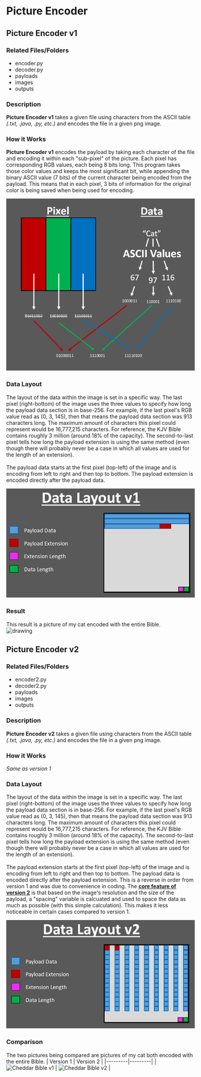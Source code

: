 # Picture Encoder
## Picture Encoder v1
### Related Files/Folders
* encoder.py
* decoder.py
* payloads
* images
* outputs

### Description
**Picture Encoder v1** takes a given file using characters from the ASCII table *(.txt, .java, .py, etc.)* and encodes the file in a given png image. 

### How it Works
**Picture Encoder v1** encodes the payload by taking each character of the file and encoding it within each "sub-pixel" of the picture. Each pixel has corresponding RGB values, each being 8 bits long. This program takes those color values and keeps the most significant bit, while appending the binary ASCII value (7 bits) of the current character being encoded from the payload. This means that in each pixel, 3 bits of information for the original color is being saved when being used for encoding.

![Visual Encoding Representation](readme_images/VisualRep.png)

### Data Layout
The layout of the data within the image is set in a specific way. The last pixel (right-bottom) of the image uses the three values to specify how long the payload data section is in base-256. For example, if the last pixel's RGB value read as (0, 3, 145), then that means the payload data section was 913 characters long. The maximum amount of characters this pixel could represent would be 16,777,215 characters. For reference, the KJV Bible contains roughly 3 million (around 18% of the capacity). The second-to-last pixel tells how long the payload extension is using the same method (even though there will probably never be a case in which all values are used for the length of an extension).
<br><br>
The payload data starts at the first pixel (top-left) of the image and is encoding from left to right and then top to bottom. The payload extension is encoded directly after the payload data.

![Data Layout Representation v1](readme_images/DataLayout1.png)

### Result
This result is a picture of my cat encoded with the entire Bible.<br>
<img src="readme_images/Cheddar_Bible1.png" alt="drawing" width="300"/>


## Picture Encoder v2
### Related Files/Folders
* encoder2.py
* decoder2.py
* payloads
* images
* outputs

### Description
**Picture Encoder v2** takes a given file using characters from the ASCII table *(.txt, .java, .py, etc.)* and encodes the file in a given png image. 

### How it Works
*Same as version 1*

### Data Layout
The layout of the data within the image is set in a specific way. The last pixel (right-bottom) of the image uses the three values to specify how long the payload data section is in base-256. For example, if the last pixel's RGB value read as (0, 3, 145), then that means the payload data section was 913 characters long. The maximum amount of characters this pixel could represent would be 16,777,215 characters. For reference, the KJV Bible contains roughly 3 million (around 18% of the capacity).  The second-to-last pixel tells how long the payload extension is using the same method (even though there will probably never be a case in which all values are used for the length of an extension).
<br><br>
The payload extension starts at the first pixel (top-left) of the image and is encoding from left to right and then top to bottom. The payload data is encoded directly after the payload extension. This is a reverse in order from version 1 and was due to convenience in coding. The <u>**core feature of version 2**</u> is that based on the image's resolution and the size of the payload, a "spacing" variable is calcuated and used to space the data as much as possible (with this simple calculation). This makes it less noticeable in certain cases compared to version 1.

![Data Layout Representation v2](readme_images/DataLayout2.png)

### Comparison
The two pictures being compared are pictures of my cat both encoded with the entire Bible.
| Version 1 | Version 2 |
|---------|---------|
| ![Cheddar Bible v1](readme_images/Cheddar_Bible1.png) | ![Cheddar Bible v2](readme_images/Cheddar_Bible2.png) |